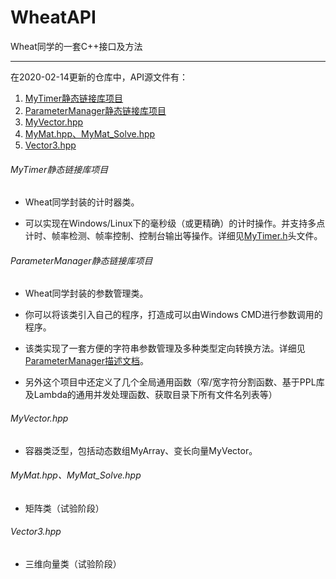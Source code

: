 # WheatAPI
Wheat同学的一套C++接口及方法

------

在2020-02-14更新的仓库中，API源文件有： 

1. [MyTimer静态链接库项目](#MyTimer静态链接库项目)
2. [ParameterManager静态链接库项目](#ParameterManager静态链接库项目)
3. [MyVector.hpp](#MyVector.hpp)
4. [MyMat.hpp、MyMat_Solve.hpp](#MyMat.hpp、MyMat_Solve.hpp)
5. [Vector3.hpp](#Vector3.hpp)



###### MyTimer静态链接库项目

- Wheat同学封装的计时器类。

- 可以实现在Windows/Linux下的毫秒级（或更精确）的计时操作。并支持多点计时、帧率检测、帧率控制、控制台输出等操作。详细见[MyTimer.h](https://github.com/Wheat2018/WheatAPI/blob/master/include/MyTimer.h)头文件。


###### ParameterManager静态链接库项目

- Wheat同学封装的参数管理类。

- 你可以将该类引入自己的程序，打造成可以由Windows CMD进行参数调用的程序。

- 该类实现了一套方便的字符串参数管理及多种类型定向转换方法。详细见[ParameterManager描述文档](https://github.com/Wheat2018/WheatAPI/blob/master/source/ParameterManager/ParameterManager描述文档.docx)。

- 另外这个项目中还定义了几个全局通用函数（窄/宽字符分割函数、基于PPL库及Lambda的通用并发处理函数、获取目录下所有文件名列表等）


###### MyVector.hpp

- 容器类泛型，包括动态数组MyArray、变长向量MyVector。


###### MyMat.hpp、MyMat_Solve.hpp

- 矩阵类（试验阶段）


###### Vector3.hpp

- 三维向量类（试验阶段）


